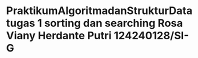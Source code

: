 # PraktikumAlgoritmadanStrukturData tugas 1 sorting dan searching Rosa Viany Herdante Putri 124240128/SI-G
